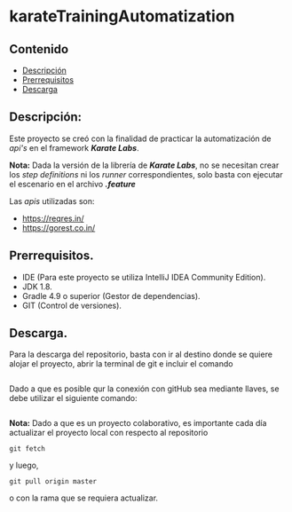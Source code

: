# karateTrainingAutomatization

## Contenido
- [Descripción](#descripción)
- [Prerrequisitos](#prerrequisitos)
- [Descarga](#descarga)

## Descripción:

Este proyecto se creó con la finalidad de practicar la automatización de *api's* en el framework ***Karate Labs***.

**Nota:** Dada la versión de la librería de ***Karate Labs***, no se necesitan crear los *step definitions* ni los *runner* correspondientes, solo basta con ejecutar el escenario en el archivo ***.feature***

Las *apis* utilizadas son:
- https://reqres.in/
- https://gorest.co.in/

## Prerrequisitos.
- IDE (Para este proyecto se utiliza IntelliJ IDEA Community Edition).
- JDK 1.8.
- Gradle 4.9 o superior (Gestor de dependencias).
- GIT (Control de versiones).

## Descarga.
Para la descarga del repositorio, basta con ir al destino donde se quiere alojar el proyecto, abrir la terminal de git e incluir el comando
```

```
Dado a que es posible qur la conexión con gitHub sea mediante llaves, se debe utilizar el siguiente comando:
```

```
**Nota:** Dado a que es un proyecto colaborativo, es importante cada día actualizar el proyecto local con respecto al repositorio
```
git fetch
``` 
y luego,
```
git pull origin master
```
o con la rama que se requiera actualizar.